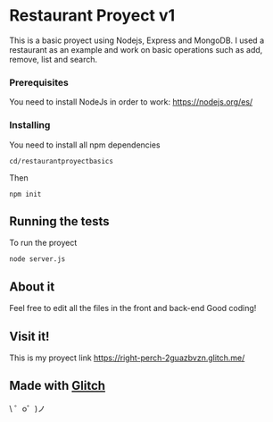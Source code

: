 Restaurant Proyect v1
=================

This is a basic proyect using Nodejs, Express and MongoDB. I used a restaurant as an example 
and work on basic operations such as add, remove, list and search.


### Prerequisites

You need to install NodeJs in order to work:
https://nodejs.org/es/

### Installing

You need to install all npm dependencies

```
cd/restaurantproyectbasics 
```

Then
```
npm init
```

## Running the tests

To run the proyect
```
node server.js
```
## About it

Feel free to edit all the files in the front and back-end
Good coding!

## Visit it!

This is my proyect link 
https://right-perch-2guazbvzn.glitch.me/

Made with [Glitch](https://glitch.com/)
-------------------

\ ゜o゜)ノ
